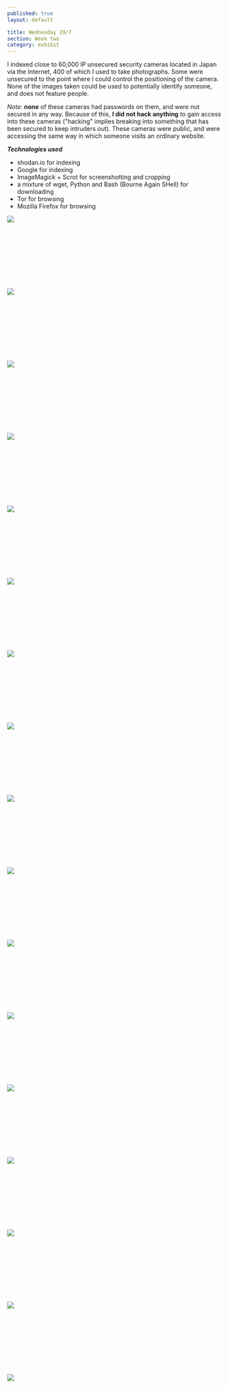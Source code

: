 ```yaml
---
published: true
layout: default

title: Wednesday 29/7
section: Week two
category: exhibit
---
```


I indexed close to 60,000 IP unsecured security cameras located in Japan via the Internet, 400 of which I used to take photographs. Some were unsecured to the point where I could control the positioning of the camera. None of the images taken could be used to potentially identify someone, and does not feature people.

_Note_: **none** of these cameras had passwords on them, and were not secured in any way. Because of this, **I did not hack anything** to gain access into these cameras ("hacking" implies breaking into something that has been secured to keep intruders out). These cameras were public, and were accessing the same way in which someone visits an ordinary website.

***Technologies used***

- shodan.io for indexing
- Google for indexing
- ImageMagick + Scrot for screenshotting and cropping
- a mixture of wget, Python and Bash (Bourne Again SHell) for downloading
- Tor for browsing
- Mozilla Firefox for browsing

<img src="https://farm4.staticflickr.com/3737/19816069673_397414f08c_z_d.jpg">
<br><br>
<br><br>
<br><br>
<br><br>
<br><br>
<img src="https://farm1.staticflickr.com/453/20250360399_39c06af1c0_z_d.jpg">
<br><br>
<br><br>
<br><br>
<br><br>
<br><br>
<img src="https://farm1.staticflickr.com/432/20443228801_669abb148f_z_d.jpg">
<br><br>
<br><br>
<br><br>
<br><br>
<br><br>
<img src="https://farm1.staticflickr.com/564/20248930080_c600c08305_z_d.jpg">
<br><br>
<br><br>
<br><br>
<br><br>
<br><br>
<img src="https://farm1.staticflickr.com/345/20250359369_1dbc5e05fe_z_d.jpg">
<br><br>
<br><br>
<br><br>
<br><br>
<br><br>
<img src="https://farm1.staticflickr.com/365/20250359049_9d2de6fa96_z_d.jpg">
<br><br>
<br><br>
<br><br>
<br><br>
<br><br>
<img src="https://farm1.staticflickr.com/316/20443227411_7eb9217d5f_z_d.jpg">
<br><br>
<br><br>
<br><br>
<br><br>
<br><br>
<img src="https://farm4.staticflickr.com/3785/20443227301_dbc55f48c6_z_d.jpg">
<br><br>
<br><br>
<br><br>
<br><br>
<br><br>
<img src="https://farm1.staticflickr.com/510/19816067543_c2375082ae_z_d.jpg">
<br><br>
<br><br>
<br><br>
<br><br>
<br><br>
<img src="https://farm1.staticflickr.com/476/20410759136_7d6947dcee_z_d.jpg">
<br><br>
<br><br>
<br><br>
<br><br>
<br><br>
<img src="https://farm4.staticflickr.com/3666/20428334462_7a1e14d36d_z_d.jpg">
<br><br>
<br><br>
<br><br>
<br><br>
<br><br>
<img src="https://farm1.staticflickr.com/348/19816066983_3acfee0f7c_z_d.jpg">
<br><br>
<br><br>
<br><br>
<br><br>
<br><br>
<img src="https://farm4.staticflickr.com/3767/20248927940_bdd7c01e5f_z_d.jpg">
<br><br>
<br><br>
<br><br>
<br><br>
<br><br>
<img src="https://farm4.staticflickr.com/3682/20249001068_49c10d5b41_z_d.jpg">
<br><br>
<br><br>
<br><br>
<br><br>
<br><br>
<img src="https://farm1.staticflickr.com/363/20437009095_d85176a261_z_d.jpg">
<br><br>
<br><br>
<br><br>
<br><br>
<br><br>
<img src="https://farm4.staticflickr.com/3688/20410757886_6c776c8e2e_z_d.jpg">
<br><br>
<br><br>
<br><br>
<br><br>
<br><br>
<img src="https://farm4.staticflickr.com/3822/20410757626_cfd0144ac7_z_d.jpg">
<br><br>
<br><br>
<br><br>
<br><br>
<br><br>

